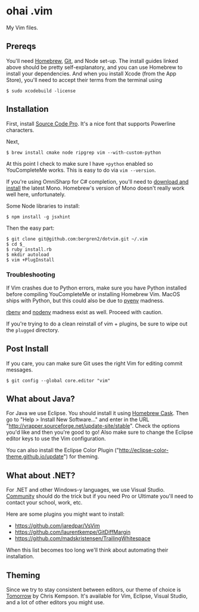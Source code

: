# ohai .vim

My Vim files.

## Prereqs

You'll need [Homebrew](http://brew.sh), [Git](https://help.github.com/articles/generating-ssh-keys/),
and Node set-up. The install guides linked above should be pretty self-explanatory,
and you can use Homebrew to install your dependencies. And when you install
Xcode (from the App Store), you'll need to accept their terms from the terminal
using

    $ sudo xcodebuild -license

## Installation

First, install [Source Code Pro](https://github.com/adobe-fonts/source-code-pro).
It's a nice font that supports Powerline characters.

Next,

    $ brew install cmake node ripgrep vim --with-custom-python

At this point I check to make sure I have `+python` enabled so YouCompleteMe works.
This is easy to do via `vim --version`.

If you're using OmniSharp for C# completion, you'll need to
[download and install](http://www.mono-project.com/download/) the latest Mono.
Homebrew's version of Mono doesn't really work well here, unfortunately.

Some Node libraries to install:

    $ npm install -g jsxhint

Then the easy part:

    $ git clone git@github.com:bergren2/dotvim.git ~/.vim
    $ cd $_
    $ ruby install.rb
    $ mkdir autoload
    $ vim +PlugInstall

### Troubleshooting

If Vim crashes due to Python errors, make sure you have Python installed before
compiling YouCompleteMe or installing Homebrew Vim. MacOS ships with Python, but
this could also be due to [pyenv](https://github.com/pyenv/pyenv) madness.

[rbenv](https://github.com/rbenv/rbenv) and [nodenv](https://github.com/nodenv/nodenv)
madness exist as well. Proceed with caution.

If you're trying to do a clean reinstall of vim + plugins, be sure to wipe out
the `plugged` directory.

## Post Install

If you care, you can make sure Git uses the right Vim for editing commit
messages.

    $ git config --global core.editor "vim"

## What about Java?

For Java we use Eclipse. You should install it using [Homebrew Cask](http://caskroom.io/).
Then go to "Help > Install New Software..." and enter in the URL
"http://vrapper.sourceforge.net/update-site/stable". Check the options you'd
like and then you're good to go! Also make sure to change the Eclipse editor
keys to use the Vim configuration.

You can also install the Eclipse Color Plugin ("http://eclipse-color-theme.github.io/update")
for theming.

## What about .NET?

For .NET and other Windows-y languages, we use Visual Studio. [Community](https://www.visualstudio.com/en-us/downloads/download-visual-studio-vs.aspx) should do the trick but if you need Pro or Ultimate you'll need to contact your school, work, etc.

Here are some plugins you might want to install:
- https://github.com/jaredpar/VsVim
- https://github.com/laurentkempe/GitDiffMargin
- https://github.com/madskristensen/TrailingWhitespace

When this list becomes too long we'll think about automating their installation.

## Theming

Since we try to stay consistent between editors, our theme of choice is
[Tomorrow](https://github.com/chriskempson/tomorrow-theme) by Chris Kempson.
It's available for Vim, Eclipse, Visual Studio, and a lot of other editors you
might use.
